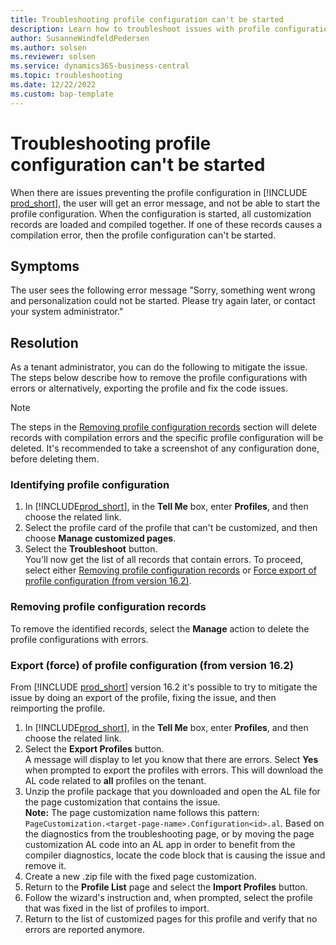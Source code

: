 ```yaml
---
title: Troubleshooting profile configuration can't be started
description: Learn how to troubleshoot issues with profile configuration.
author: SusanneWindfeldPedersen
ms.author: solsen
ms.reviewer: solsen
ms.service: dynamics365-business-central
ms.topic: troubleshooting
ms.date: 12/22/2022
ms.custom: bap-template
---
```


# Troubleshooting profile configuration can't be started

When there are issues preventing the profile configuration in [!INCLUDE [prod_short](includes/prod_short.md)], the user will get an error message, and not be able to start the profile configuration. When the configuration is started, all customization records are loaded and compiled together. If one of these records causes a compilation error, then the profile configuration can't be started.

## Symptoms

The user sees the following error message "Sorry, something went wrong and personalization could not be started. Please try again later, or contact your system administrator."

## Resolution

As a tenant administrator, you can do the following to mitigate the issue. The steps below describe how to remove the profile configurations with errors or alternatively, exporting the profile and fix the code issues.

> [!NOTE]  
> The steps in the [Removing profile configuration records](devenv-troubleshooting-profile-configuration.md#removing-profile-configuration-records) section will delete records with compilation errors and the specific profile configuration will be deleted. It's recommended to take a screenshot of any configuration done, before deleting them.

### Identifying profile configuration

1. In [!INCLUDE[prod_short](includes/prod_short.md)], in the **Tell Me** box, enter **Profiles**, and then choose the related link.
2. Select the profile card of the profile that can't be customized, and then choose **Manage customized pages**.
3. Select the **Troubleshoot** button.  
  You'll now get the list of all records that contain errors. To proceed, select either [Removing profile configuration records](devenv-troubleshooting-profile-configuration.md#removing-profile-configuration-records) or [Force export of profile configuration (from version 16.2)](devenv-troubleshooting-profile-configuration.md#export-force-of-profile-configuration-from-version-162).

### Removing profile configuration records

To remove the identified records, select the **Manage** action to delete the profile configurations with errors.

### Export (force) of profile configuration (from version 16.2)

From [!INCLUDE [prod_short](includes/prod_short.md)] version 16.2 it's possible to try to mitigate the issue by doing an export of the profile, fixing the issue, and then reimporting the profile.

1. In [!INCLUDE[prod_short](includes/prod_short.md)], in the **Tell Me** box, enter **Profiles**, and then choose the related link.
2. Select the **Export Profiles** button.  
  A message will display to let you know that there are errors. Select **Yes** when prompted to export the profiles with errors. This will download the AL code related to **all** profiles on the tenant.
3. Unzip the profile package that you downloaded and open the AL file for the page customization that contains the issue.  
  **Note:** The page customization name follows this pattern: `PageCustomization.<target-page-name>.Configuration<id>.al`. Based on the diagnostics from the troubleshooting page, or by moving the page customization AL code into an AL app in order to benefit from the compiler diagnostics, locate the code block that is causing the issue and remove it.
4. Create a new .zip file with the fixed page customization.
5. Return to the **Profile List** page and select the **Import Profiles** button.
1. Follow the wizard's instruction and, when prompted, select the profile that was fixed in the list of profiles to import.
6. Return to the list of customized pages for this profile and verify that no errors are reported anymore.